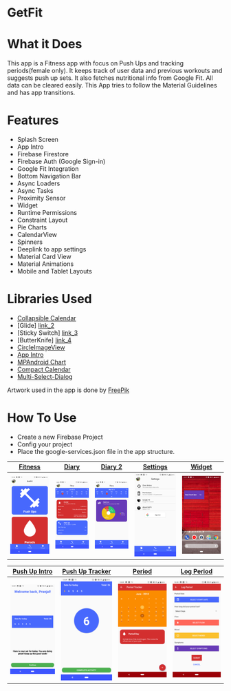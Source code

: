 # GetFit

# What it Does
  This app is a Fitness app with focus on Push Ups and tracking periods(female only). It keeps track of user data and previous workouts and suggests push up sets. It also fetches nutritional info from Google Fit. All data can be cleared easily. This App tries to follow the Material Guidelines and has app transitions.

# Features
  - Splash Screen
  - App Intro
  - Firebase Firestore
  - Firebase Auth (Google Sign-in)
  - Google Fit Integration
  - Bottom Navigation Bar
  - Async Loaders
  - Async Tasks
  - Proximity Sensor
  - Widget
  - Runtime Permissions
  - Constraint Layout
  - Pie Charts
  - CalendarView
  - Spinners
  - Deeplink to app settings
  - Material Card View
  - Material Animations
  - Mobile and Tablet Layouts
  
# Libraries Used
  - [Collapsible Calendar][link_1]
  - [Glide] [link_2]
  - [Sticky Switch] [link_3]
  - [ButterKnife] [link_4]
  - [CircleImageView][link_5]
  - [App Intro][link_6]
  - [MPAndroid Chart][link_7]
  - [Compact Calendar][link_8]
  - [Multi-Select-Dialog][link_9]
  
  Artwork used in the app is done by [FreePik][link_10]
  
# How To Use
  - Create a new Firebase Project
  - Config your project
  - Place the google-services.json file in the app structure.


[Fitness][screen_1] | [Diary][screen_2] | [Diary 2][screen_3] | [Settings][screen_4] | [Widget][screen_5]
--- | --- | --- | --- | ---
![screen_1] | ![screen_2] | ![screen_3] | ![screen_4] | ![screen_5]


[Push Up Intro][screen_9] | [Push Up Tracker][screen_6] | [Period][screen_7] | [Log Period][screen_8] 
--- | --- | --- | --- 
![screen_9] | ![screen_6] | ![screen_7] | ![screen_8] 

[screen_1]: https://raw.githubusercontent.com/PranjalDesai/GetFit_UdacityCapstone/master/Screenshots/Screenshot_20180621-122826.png

[screen_2]: https://raw.githubusercontent.com/PranjalDesai/GetFit_UdacityCapstone/master/Screenshots/Screenshot_20180621-122847.png

[screen_3]: https://raw.githubusercontent.com/PranjalDesai/GetFit_UdacityCapstone/master/Screenshots/Screenshot_20180621-122855.png

[screen_4]: https://raw.githubusercontent.com/PranjalDesai/GetFit_UdacityCapstone/master/Screenshots/Screenshot_20180621-122902.png

[screen_5]: https://raw.githubusercontent.com/PranjalDesai/GetFit_UdacityCapstone/master/Screenshots/Screenshot_20180621-122759.png

[screen_6]: https://raw.githubusercontent.com/PranjalDesai/GetFit_UdacityCapstone/master/Screenshots/Screenshot_20180621-122913.png

[screen_7]: https://raw.githubusercontent.com/PranjalDesai/GetFit_UdacityCapstone/master/Screenshots/Screenshot_20180621-122945.png

[screen_8]: https://raw.githubusercontent.com/PranjalDesai/GetFit_UdacityCapstone/master/Screenshots/Screenshot_20180621-122950.png

[screen_9]: https://raw.githubusercontent.com/PranjalDesai/GetFit_UdacityCapstone/master/Screenshots/Screenshot_20180621-122909.png

[link_1]: https://github.com/shrikanth7698/Collapsible-Calendar-View-Android

[link_2]: https://github.com/bumptech/glide

[link_3]: https://github.com/GwonHyeok/StickySwitch

[link_4]: https://github.com/JakeWharton/butterknife

[link_5]: https://github.com/hdodenhof/CircleImageView

[link_6]: https://github.com/apl-devs/AppIntro

[link_7]: https://github.com/PhilJay/MPAndroidChart

[link_8]: https://github.com/SundeepK/CompactCalendarView

[link_9]: https://github.com/abumoallim/Android-Multi-Select-Dialog

[link_10]: https://www.freepik.com/
